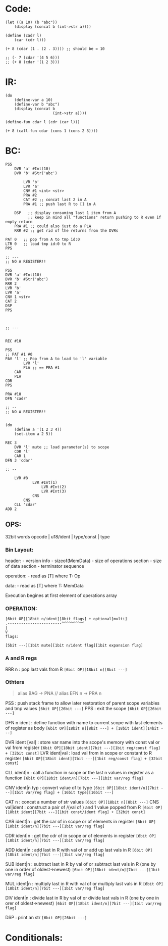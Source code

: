 # Code:

    (let ((a 10) (b "abc"))
        (display (concat b (int->str a))))

    (define (cadr l)
        (car (cdr l)))

    (+ 8 (cdar (1 . (2 . 3)))) ;; should be = 10

    ;; (- 7 (cdar '(4 5 6)))
    ;; (+ 8 (cdar '(1 2 3)))

# IR:

    (do
        (define-var a 10)
        (define-var b "abc")
        (display (concat b
                         (int->str a))))

    (define-fun cdar l (cdr (car l)))

    (+ 8 (call-fun cdar (cons 1 (cons 2 3))))

# BC:

    PSS
        DVR 'a' #Int(10)
        DVR 'b' #Str('abc')

            LVR 'b'
            LVR 'a'
            CNV #1 <int> <str>
            PRA #2
            CAT #2 ;; concat last 2 in A
            PRA #1 ;; push last R to [] in A

        DSP   ;; display consuming last 1 item from A
              ;; keep in mind all "functions" return pushing to R even if empty return
        PRA #1 ;; could also just do a PLA
        RRR #2 ;; get rid of the returns from the DVRs

    PAT 0   ;; pop from A to tmp id:0
    LTR 0   ;; load tmp id:0 to R
    PPS

    ;; ---
    ;; NO A REGISTER!!

    PSS
    DVR 'a' #Int(10)
    DVR 'b' #Str('abc')
    RRR 2
    LVR 'b'
    LVR 'a'
    CNV 1 <str>
    CAT 2
    DSP
    PPS



    ;; ---


    REC #10

    PSS
    ;; PAT #1 #0
    PAV 'l' ;; Pop from A to load to 'l' variable
            LVR 'l'
            PLA ;; == PRA #1
        CAR
        PLA
    CDR
    PPS

    PRA #10
    DFN 'cadr'

    ;; --
    ;; NO A REGISTER!!


    (do
        (define a '(1 2 3 4))
        (set-item a 2 5))

    REC 3
        DVR 'l' mute ;; load parameter(s) to scope
        CDR 'l'
        CAR 1
    DFN 3 'cdar'

    ;; --

        LVR #8
                LVR #Int(1)
                    LVR #Int(2)
                    LVR #Int(3)
                CNS
            CNS
        CLL 'cdar'
    ADD 2




## OPS:

32bit words
opcode | u18/ident | type/const | type


### Bin Layout:
header:
    - version info
    - sizeof(MemData)
    - size of operations section
    - size of data section
    - terminator sequence

operation:
    - read as [T] where T: Op

data:
    - read as [T] where T: MemData

Execution begines at first element of operations array


### OPERATION:

    [6bit OP][18bit n/ident][8bit flags] + optional[multi]
    .------------------------^^^^^^^^^^
    |
    V
    flags:

    [5bit ---][1bit mute][1bit n/ident flag][1bit expansion flag]

### A and R regs
RRR n    : pop last <n> vals from R
            `[6bit OP][18bit n][8bit ---]`

### Othters

> alias BAG -> PNA
// alias EFN n -> PRA n

PSS             : push stack frame to allow later
                   restoration of parent scope variables
                   and tmp values
                   `[6bit OP][26bit ---]`
PPS             : exit the scope
                   `[6bit OP][26bit ---]`

DFN n ident     : define function with name <ident> to current scope with last <n>
                   elements of register as body
                   `[6bit OP][18bit n][8bit ---] + [18bit ident][14bit ---]`

DVR ident [val] : store var name <ident> into the scope's memory with const
                   val or val from register
                   `[6bit OP][18bit ident][7bit ---][1bit reg/const flag] + [32bit const]`
LVR ident|val   : load val from <ident> in scope or constant <val> to R register
                   `[6bit OP][18bit ident][7bit ---][1bit reg/const flag] + [32bit const]`

CLL ident|n     : call a function <ident> in scope or the last n values in register as a function
                   `[6bit OP][18bit ident/n][7bit ---][1bit var/reg flag]`

CNV ident|n typ : convert value of <ident> to type <typ>
                   `[6bit OP][18bit ident/n][7bit ---][1bit var/reg flag] + [16bit type][16bit ---]`

CAT n           : concat a number of str values
                   `[6bit OP][18bit n][8bit ---]`
CNS val|ident   : construct a pair of <val>/(val of <ident>) and 1 value popped from R
                   `[6bit OP][18bit ident][7bit ---][1bit const/ident flag] + [32bit const]`

CAR ident|n     : get the car of <ident> in scope or of <n> elements in register
                   `[6bit OP][18bit ident/n][7bit ---][1bit var/reg flag]`

CDR ident|n     : get the cdr of <ident> in scope or of <n> elements in register
                   `[6bit OP][18bit ident/n][7bit ---][1bit var/reg flag]`

ADD ident|n     : add last in R with val of <ident> or add up last <n> vals in R
                   `[6bit OP][18bit ident/n][7bit ---][1bit var/reg flag]`

SUB ident|n     : subtract last in R by val of <ident> or subtract last <n> vals in R
                   (one by one in order of oldest->newest)
                   `[6bit OP][18bit ident/n][7bit ---][1bit var/reg flag]`

MUL ident|n     : multiply last in R with val of <ident> or multiply last <n> vals in R
                   `[6bit OP][18bit ident/n][7bit ---][1bit var/reg flag]`

DIV ident|n     : divide last in R by val of <ident> or divide last <n> vals in R
                    (one by one in orer of oldest->newest)
                    `[6bit OP][18bit ident/n][7bit ---][1bit var/reg flag]`

DSP             : print an str
                 `[6bit OP][26bit ---]`


# Conditionals:


